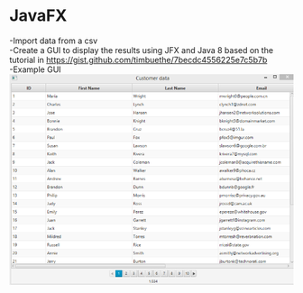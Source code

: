 JavaFX
======

-Import data from a csv 
<br>
-Create a GUI to display the results using JFX and Java 8 based on the tutorial in https://gist.github.com/timbuethe/7becdc4556225e7c5b7b
<br>
-Example GUI
![alt tag](https://github.com/mrsbahn/JavaFX/blob/master/data/CustomerGui.PNG)
 